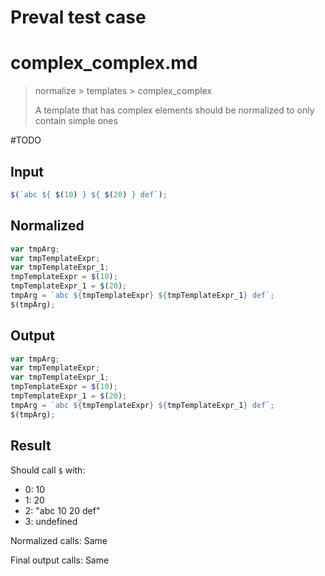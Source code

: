 # Preval test case

# complex_complex.md

> normalize > templates > complex_complex
>
> A template that has complex elements should be normalized to only contain simple ones

#TODO

## Input

`````js filename=intro
$(`abc ${ $(10) } ${ $(20) } def`);
`````

## Normalized

`````js filename=intro
var tmpArg;
var tmpTemplateExpr;
var tmpTemplateExpr_1;
tmpTemplateExpr = $(10);
tmpTemplateExpr_1 = $(20);
tmpArg = `abc ${tmpTemplateExpr} ${tmpTemplateExpr_1} def`;
$(tmpArg);
`````

## Output

`````js filename=intro
var tmpArg;
var tmpTemplateExpr;
var tmpTemplateExpr_1;
tmpTemplateExpr = $(10);
tmpTemplateExpr_1 = $(20);
tmpArg = `abc ${tmpTemplateExpr} ${tmpTemplateExpr_1} def`;
$(tmpArg);
`````

## Result

Should call `$` with:
 - 0: 10
 - 1: 20
 - 2: "abc 10 20 def"
 - 3: undefined

Normalized calls: Same

Final output calls: Same
